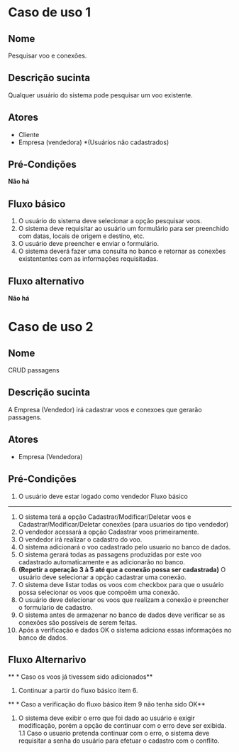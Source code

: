 Caso de uso 1
=============

Nome
-------------------------
Pesquisar voo e conexões.

Descrição sucinta
-------------------
Qualquer usuário do sistema pode pesquisar um voo existente. 

Atores
-----------------
* Cliente 
* Empresa (vendedora)
*(Usuários não cadastrados)

Pré-Condições
------------
**Não há**

Fluxo básico
--------
1. O usuário do sistema deve selecionar a opção pesquisar voos.
2. O sistema deve requisitar ao usuário um formulário para ser preenchido com datas, locais de origem e destino, etc.
3. O usuário deve preencher e enviar o formulário.
4. O sistema deverá fazer uma consulta no banco e retornar as conexões existententes com as informações requisitadas.

Fluxo alternativo
----------------
**Não há**

Caso de uso 2
=============

Nome
----
CRUD passagens 

Descrição sucinta
-----------------
A Empresa (Vendedor) irá cadastrar voos e conexoes que gerarão passagens.

Atores
------
* Empresa (Vendedora)

Pré-Condições
-------------
1. O usuário deve estar logado como vendedor
Fluxo básico
------------
1. O sistema terá a opção Cadastrar/Modificar/Deletar voos e Cadastrar/Modificar/Deletar conexões (para usuarios do tipo vendedor)
2. O vendedor acessará a opção Cadastrar voos primeiramente.
3. O vendedor irá realizar o cadastro do voo.
4. O sistema adicionará o voo cadastrado pelo usuario no banco de dados.
5. O sistema gerará todas as passagens produzidas por este voo cadastrado automaticamente e as adicionarão no banco.
6. **(Repetir a operação 3 à 5 até que a conexão possa ser cadastrada)** O usuário deve selecionar a opção cadastrar uma conexão.
7. O sistema deve listar todas os voos com checkbox para que o usuário possa selecionar os voos que compoẽm uma conexão.
8. O usuário deve delecionar os voos que realizam a conexão e preencher o formulario de cadastro.
9. O sistema antes de armazenar no banco de dados deve verificar se as conexões são possíveis de serem feitas.
10. Após a verificação e dados OK o sistema adiciona essas informações no banco de dados.

Fluxo Alternarivo
-----------------
** * Caso os voos já tivessem sido adicionados**
1. Continuar a partir do fluxo básico item 6.

** * Caso a verificação do fluxo básico item 9 não tenha sido OK** 
1. O sistema deve exibir o erro que foi dado ao usuário e exigir modificação, porém a opção de continuar com o erro deve ser exibida.
1.1 Caso o usuario pretenda continuar com o erro, o sistema deve requisitar a senha do usuário para efetuar o cadastro com o conflito.

   
